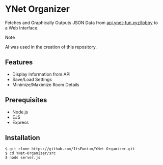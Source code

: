 # YNet Organizer
Fetches and Graphically Outputs JSON Data from [api.ynet-fun.xyz/lobby](https://api.ynet-fun.xyz/lobby) to a Web Interface.

> [!NOTE]
> AI was used in the creation of this repository.

## Features
* Display Information from API
* Save/Load Settings
* Minimize/Maximize Room Details

## Prerequisites
* Node.js
* EJS
* Express

## Installation
```
$ git clone https://github.com/ItsFuntum/YNet-Organizer.git
$ cd YNet-Organizer/src
$ node server.js
```
